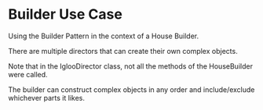 # Builder Use Case

Using the Builder Pattern in the context of a House Builder.

There are multiple directors that can create their own complex objects.

Note that in the IglooDirector class, not all the methods of the HouseBuilder were called.

The builder can construct complex objects in any order and include/exclude whichever parts it likes.
